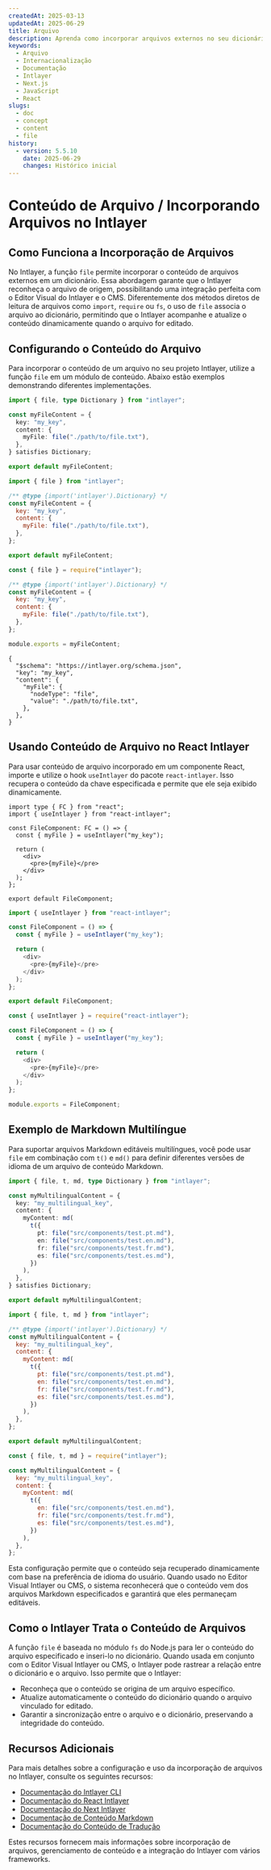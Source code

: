 ```yaml
---
createdAt: 2025-03-13
updatedAt: 2025-06-29
title: Arquivo
description: Aprenda como incorporar arquivos externos no seu dicionário de conteúdo usando a função `file`. Esta documentação explica como o Intlayer vincula e gerencia o conteúdo de arquivos dinamicamente.
keywords:
  - Arquivo
  - Internacionalização
  - Documentação
  - Intlayer
  - Next.js
  - JavaScript
  - React
slugs:
  - doc
  - concept
  - content
  - file
history:
  - version: 5.5.10
    date: 2025-06-29
    changes: Histórico inicial
---
```


# Conteúdo de Arquivo / Incorporando Arquivos no Intlayer

## Como Funciona a Incorporação de Arquivos

No Intlayer, a função `file` permite incorporar o conteúdo de arquivos externos em um dicionário. Essa abordagem garante que o Intlayer reconheça o arquivo de origem, possibilitando uma integração perfeita com o Editor Visual do Intlayer e o CMS. Diferentemente dos métodos diretos de leitura de arquivos como `import`, `require` ou `fs`, o uso de `file` associa o arquivo ao dicionário, permitindo que o Intlayer acompanhe e atualize o conteúdo dinamicamente quando o arquivo for editado.

## Configurando o Conteúdo do Arquivo

Para incorporar o conteúdo de um arquivo no seu projeto Intlayer, utilize a função `file` em um módulo de conteúdo. Abaixo estão exemplos demonstrando diferentes implementações.

```typescript fileName="**/*.content.ts" contentDeclarationFormat="typescript"
import { file, type Dictionary } from "intlayer";

const myFileContent = {
  key: "my_key",
  content: {
    myFile: file("./path/to/file.txt"),
  },
} satisfies Dictionary;

export default myFileContent;
```

```javascript fileName="**/*.content.mjs" contentDeclarationFormat="esm"
import { file } from "intlayer";

/** @type {import('intlayer').Dictionary} */
const myFileContent = {
  key: "my_key",
  content: {
    myFile: file("./path/to/file.txt"),
  },
};

export default myFileContent;
```

```javascript fileName="**/*.content.cjs" contentDeclarationFormat="commonjs"
const { file } = require("intlayer");

/** @type {import('intlayer').Dictionary} */
const myFileContent = {
  key: "my_key",
  content: {
    myFile: file("./path/to/file.txt"),
  },
};

module.exports = myFileContent;
```

```json5 fileName="**/*.content.json" contentDeclarationFormat="json"
{
  "$schema": "https://intlayer.org/schema.json",
  "key": "my_key",
  "content": {
    "myFile": {
      "nodeType": "file",
      "value": "./path/to/file.txt",
    },
  },
}
```

## Usando Conteúdo de Arquivo no React Intlayer

Para usar conteúdo de arquivo incorporado em um componente React, importe e utilize o hook `useIntlayer` do pacote `react-intlayer`. Isso recupera o conteúdo da chave especificada e permite que ele seja exibido dinamicamente.

```tsx fileName="**/*.tsx" codeFormat="typescript"
import type { FC } from "react";
import { useIntlayer } from "react-intlayer";

const FileComponent: FC = () => {
  const { myFile } = useIntlayer("my_key");

  return (
    <div>
      <pre>{myFile}</pre>
    </div>
  );
};

export default FileComponent;
```

```javascript fileName="**/*.mjx" codeFormat="esm"
import { useIntlayer } from "react-intlayer";

const FileComponent = () => {
  const { myFile } = useIntlayer("my_key");

  return (
    <div>
      <pre>{myFile}</pre>
    </div>
  );
};

export default FileComponent;
```

```javascript fileName="**/*.cjs" codeFormat="commonjs"
const { useIntlayer } = require("react-intlayer");

const FileComponent = () => {
  const { myFile } = useIntlayer("my_key");

  return (
    <div>
      <pre>{myFile}</pre>
    </div>
  );
};

module.exports = FileComponent;
```

## Exemplo de Markdown Multilíngue

Para suportar arquivos Markdown editáveis multilíngues, você pode usar `file` em combinação com `t()` e `md()` para definir diferentes versões de idioma de um arquivo de conteúdo Markdown.

```typescript fileName="**/*.content.ts" contentDeclarationFormat="typescript"
import { file, t, md, type Dictionary } from "intlayer";

const myMultilingualContent = {
  key: "my_multilingual_key",
  content: {
    myContent: md(
      t({
        pt: file("src/components/test.pt.md"),
        en: file("src/components/test.en.md"),
        fr: file("src/components/test.fr.md"),
        es: file("src/components/test.es.md"),
      })
    ),
  },
} satisfies Dictionary;

export default myMultilingualContent;
```

```javascript fileName="**/*.content.mjs" contentDeclarationFormat="esm"
import { file, t, md } from "intlayer";

/** @type {import('intlayer').Dictionary} */
const myMultilingualContent = {
  key: "my_multilingual_key",
  content: {
    myContent: md(
      t({
        pt: file("src/components/test.pt.md"),
        en: file("src/components/test.en.md"),
        fr: file("src/components/test.fr.md"),
        es: file("src/components/test.es.md"),
      })
    ),
  },
};

export default myMultilingualContent;
```

```javascript fileName="**/*.content.cjs" contentDeclarationFormat="commonjs"
const { file, t, md } = require("intlayer");

const myMultilingualContent = {
  key: "my_multilingual_key",
  content: {
    myContent: md(
      t({
        en: file("src/components/test.en.md"),
        fr: file("src/components/test.fr.md"),
        es: file("src/components/test.es.md"),
      })
    ),
  },
};
```

Esta configuração permite que o conteúdo seja recuperado dinamicamente com base na preferência de idioma do usuário. Quando usado no Editor Visual Intlayer ou CMS, o sistema reconhecerá que o conteúdo vem dos arquivos Markdown especificados e garantirá que eles permaneçam editáveis.

## Como o Intlayer Trata o Conteúdo de Arquivos

A função `file` é baseada no módulo `fs` do Node.js para ler o conteúdo do arquivo especificado e inseri-lo no dicionário. Quando usada em conjunto com o Editor Visual Intlayer ou CMS, o Intlayer pode rastrear a relação entre o dicionário e o arquivo. Isso permite que o Intlayer:

- Reconheça que o conteúdo se origina de um arquivo específico.
- Atualize automaticamente o conteúdo do dicionário quando o arquivo vinculado for editado.
- Garantir a sincronização entre o arquivo e o dicionário, preservando a integridade do conteúdo.

## Recursos Adicionais

Para mais detalhes sobre a configuração e uso da incorporação de arquivos no Intlayer, consulte os seguintes recursos:

- [Documentação do Intlayer CLI](https://github.com/aymericzip/intlayer/blob/main/docs/docs/pt/intlayer_cli.md)
- [Documentação do React Intlayer](https://github.com/aymericzip/intlayer/blob/main/docs/docs/pt/intlayer_with_create_react_app.md)
- [Documentação do Next Intlayer](https://github.com/aymericzip/intlayer/blob/main/docs/docs/pt/intlayer_with_nextjs_15.md)
- [Documentação de Conteúdo Markdown](https://github.com/aymericzip/intlayer/blob/main/docs/docs/pt/dictionary/markdown.md)
- [Documentação do Conteúdo de Tradução](https://github.com/aymericzip/intlayer/blob/main/docs/docs/pt/dictionary/translation.md)

Estes recursos fornecem mais informações sobre incorporação de arquivos, gerenciamento de conteúdo e a integração do Intlayer com vários frameworks.

